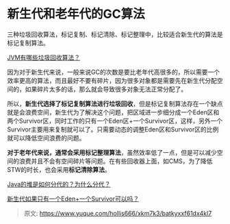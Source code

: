 # 新生代和老年代的GC算法

三种垃圾回收算法，标记复制、标记清除、标记整理中，比较适合新生代的算法是标记复制算法。



[JVM有哪些垃圾回收算法？](https://www.yuque.com/hollis666/xkm7k3/gan8vg7rbkhgrh1g)



因为对于新生代来说，一般来说GC的次数是要比老年代高很多的，所以需要一个效率更高的算法，而且最好不要有碎片，因为很多对象都是需要先在新生代分配空间的，如果碎片太多的话，那么就会导致很多对象无法正常分配了。



所以，**新生代选择了标记复制算法进行垃圾回收**，但是标记复制算法存在一个缺点就是会浪费空间，新生代为了解决这个问题，把区域进一步细分成一个Eden区和两个Survivor区，同时工作的只有一个Eden区+一个Survivor区，这样，另外一个Survivor主要用来复制就可以了。只需要动态的调整Eden区和Survivor区的比例就可以降低空间浪费的问题。



**对于老年代来说，通常会采用标记整理算法**，虽然效率低了一点，但是可以减少空间的浪费并且不会有空间碎片等问题。在有些回收器上面，如CMS，为了降低STW的时长，也会采用**标记清除算法**。



[Java的堆是如何分代的？为什么分代？](https://www.yuque.com/hollis666/xkm7k3/odnlg79xq54gnyrq)



[新生代如果只有一个Eden+一个Survivor可以吗？](https://www.yuque.com/hollis666/xkm7k3/sihsqupvlc64d8qm)







> 原文: <https://www.yuque.com/hollis666/xkm7k3/batkyxxf61dx4kl7>